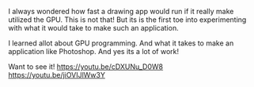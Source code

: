 
I always wondered how fast a drawing app would run if it really make utilized the GPU. This is not that! But its is the first toe into experimenting with what it would take to make such an application.

I learned allot about GPU programming. And what it takes to make an application like Photoshop. And yes its a lot of work!

Want to see it!
https://youtu.be/cDXUNu_D0W8
https://youtu.be/jiOVIJlWw3Y

